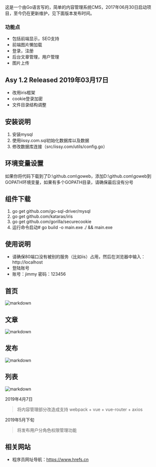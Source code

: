这是一个由Go语言写的，简单的内容管理系统CMS，2017年06月30日启动项目，至今仍在更新维护，见下面版本发布时间。

### 功能点
+ 包括前端显示，SEO支持
+ 前端图片懒加载
+ 登录，注册
+ 后台文章管理，用户管理
+ 图片上传

## Asy 1.2 Released 2019年03月17日
+ 改用iris框架
+ cookie登录加密
+ 文件目录结构调整

## 安装说明
1. 安装mysql
2. 使用iissy.com.sql初始化数据库以及数据
3. 修改数据库连接（src/iissy.com/utils/config.go）

## 环境变量设置
如果你将代码下载到了D:\github.com\goweb，添加D:\github.com\goweb到GOPATH环境变量，如果有多个GOPATH目录，请确保最后没有分号

## 组件下载
1. go get github.com/go-sql-driver/mysql
2. go get github.com/kataras/iris
3. go get github.com/gorilla/securecookie
4. 运行命令启动# go build -o main.exe ./ && main.exe

## 使用说明
+ 请确保80端口没有被别的服务（比如iis）占用，然后在浏览器中输入：http://localhost
+ 登陆账号
+ 账号：jimmy 密码：123456

## 首页
![markdown](https://github.com/iissy/goweb/blob/master/public/home.png "首页图片")

## 文章
![markdown](https://github.com/iissy/goweb/blob/master/public/art.png "文章图片")

## 发布
![markdown](https://github.com/iissy/goweb/blob/master/public/add.png "发布图片")

## 列表
![markdown](https://github.com/iissy/goweb/blob/master/public/list.png "列表图片")

2019年4月7日

> 将内容管理部分改造成支持 webpack + vue + vue-router + axios

2019年5月下旬

> 将发布用户分角色权限管理功能

## 相关网站
+ 程序员网址导航：https://www.hrefs.cn
